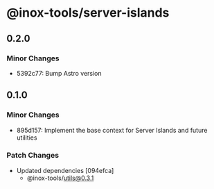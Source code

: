# @inox-tools/server-islands

## 0.2.0

### Minor Changes

- 5392c77: Bump Astro version

## 0.1.0

### Minor Changes

- 895d157: Implement the base context for Server Islands and future utilities

### Patch Changes

- Updated dependencies [094efca]
  - @inox-tools/utils@0.3.1
